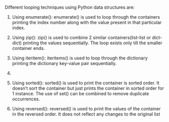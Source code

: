 Different looping techniques using Python data structures  are: 

1. Using enumerate():
    enumerate() is used to loop through the containers printing the index number along with the value present in that particular index.

2. Using zip():
    zip() is used to combine 2 similar containers(list-list or dict-dict) printing the values sequentially.
    The loop exists only till the smaller container ends. 

3. Using iteritem():
    iteritems() is used to loop through the dictionary printing the dictionary key-value pair sequentially.

4. 
5. Using sorted():
    sorted() is used to print the container is sorted order. 
    It doesn’t sort the container but just prints the container in sorted order for 1 instance. 
    The use of set() can be combined to remove duplicate occurrences.
6. Using reversed():
    reversed() is used to print the values of the container in the reversed order.
    It does not reflect any changes to the original list